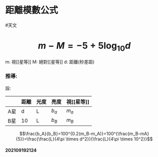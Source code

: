 # 距離模數公式
#天文 
# $$m-M=-5+5\log _{10}d$$
m: 視[[星等]]
M: 絕對[[星等]]
d: 距離(秒差距)
### 推導:
設:

| | 距離 | 光度 | 亮度 | 視[[星等]] |
|---|---|---|---|---|
| A星 | d | L | $b_a$ | $m_a$ |
| B星 | 10 | L | $b_B$ | $m_B$ |
$$\frac{b_A}{b_B}=100^{0.2(m_B-m_A)}=100^{\frac{m_B-mA}{5}}=\frac{\frac{L}{4\pi \times d^2}}{\frac{L}{4\pi \times 10^2}}$$
#### 202109192124